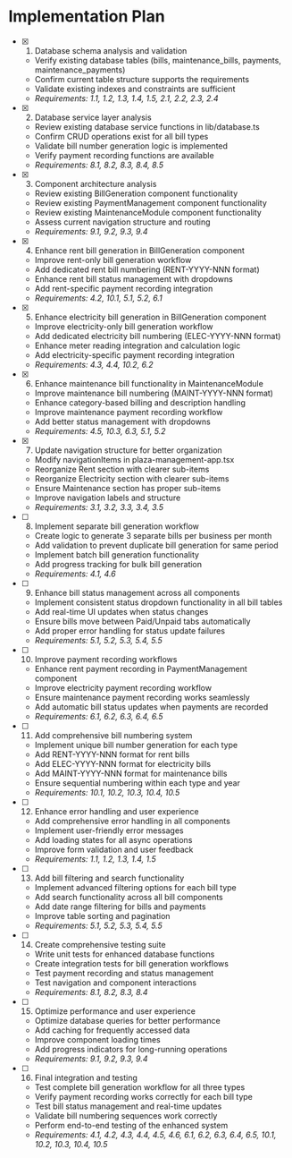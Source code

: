 # Implementation Plan

- [x] 1. Database schema analysis and validation
  - Verify existing database tables (bills, maintenance_bills, payments, maintenance_payments)
  - Confirm current table structure supports the requirements
  - Validate existing indexes and constraints are sufficient
  - _Requirements: 1.1, 1.2, 1.3, 1.4, 1.5, 2.1, 2.2, 2.3, 2.4_

- [x] 2. Database service layer analysis
  - Review existing database service functions in lib/database.ts
  - Confirm CRUD operations exist for all bill types
  - Validate bill number generation logic is implemented
  - Verify payment recording functions are available
  - _Requirements: 8.1, 8.2, 8.3, 8.4, 8.5_

- [x] 3. Component architecture analysis
  - Review existing BillGeneration component functionality
  - Review existing PaymentManagement component functionality  
  - Review existing MaintenanceModule component functionality
  - Assess current navigation structure and routing
  - _Requirements: 9.1, 9.2, 9.3, 9.4_

- [x] 4. Enhance rent bill generation in BillGeneration component
  - Improve rent-only bill generation workflow
  - Add dedicated rent bill numbering (RENT-YYYY-NNN format)
  - Enhance rent bill status management with dropdowns
  - Add rent-specific payment recording integration
  - _Requirements: 4.2, 10.1, 5.1, 5.2, 6.1_

- [x] 5. Enhance electricity bill generation in BillGeneration component
  - Improve electricity-only bill generation workflow
  - Add dedicated electricity bill numbering (ELEC-YYYY-NNN format)
  - Enhance meter reading integration and calculation logic
  - Add electricity-specific payment recording integration
  - _Requirements: 4.3, 4.4, 10.2, 6.2_

- [x] 6. Enhance maintenance bill functionality in MaintenanceModule
  - Improve maintenance bill numbering (MAINT-YYYY-NNN format)
  - Enhance category-based billing and description handling
  - Improve maintenance payment recording workflow
  - Add better status management with dropdowns
  - _Requirements: 4.5, 10.3, 6.3, 5.1, 5.2_

- [x] 7. Update navigation structure for better organization
  - Modify navigationItems in plaza-management-app.tsx
  - Reorganize Rent section with clearer sub-items
  - Reorganize Electricity section with clearer sub-items  
  - Ensure Maintenance section has proper sub-items
  - Improve navigation labels and structure
  - _Requirements: 3.1, 3.2, 3.3, 3.4, 3.5_

- [ ] 8. Implement separate bill generation workflow
  - Create logic to generate 3 separate bills per business per month
  - Add validation to prevent duplicate bill generation for same period
  - Implement batch bill generation functionality
  - Add progress tracking for bulk bill generation
  - _Requirements: 4.1, 4.6_

- [ ] 9. Enhance bill status management across all components
  - Implement consistent status dropdown functionality in all bill tables
  - Add real-time UI updates when status changes
  - Ensure bills move between Paid/Unpaid tabs automatically
  - Add proper error handling for status update failures
  - _Requirements: 5.1, 5.2, 5.3, 5.4, 5.5_

- [ ] 10. Improve payment recording workflows
  - Enhance rent payment recording in PaymentManagement component
  - Improve electricity payment recording workflow
  - Ensure maintenance payment recording works seamlessly
  - Add automatic bill status updates when payments are recorded
  - _Requirements: 6.1, 6.2, 6.3, 6.4, 6.5_

- [ ] 11. Add comprehensive bill numbering system
  - Implement unique bill number generation for each type
  - Add RENT-YYYY-NNN format for rent bills
  - Add ELEC-YYYY-NNN format for electricity bills  
  - Add MAINT-YYYY-NNN format for maintenance bills
  - Ensure sequential numbering within each type and year
  - _Requirements: 10.1, 10.2, 10.3, 10.4, 10.5_

- [ ] 12. Enhance error handling and user experience
  - Add comprehensive error handling in all components
  - Implement user-friendly error messages
  - Add loading states for all async operations
  - Improve form validation and user feedback
  - _Requirements: 1.1, 1.2, 1.3, 1.4, 1.5_

- [ ] 13. Add bill filtering and search functionality
  - Implement advanced filtering options for each bill type
  - Add search functionality across all bill components
  - Add date range filtering for bills and payments
  - Improve table sorting and pagination
  - _Requirements: 5.1, 5.2, 5.3, 5.4, 5.5_

- [ ] 14. Create comprehensive testing suite
  - Write unit tests for enhanced database functions
  - Create integration tests for bill generation workflows
  - Test payment recording and status management
  - Test navigation and component interactions
  - _Requirements: 8.1, 8.2, 8.3, 8.4_

- [ ] 15. Optimize performance and user experience
  - Optimize database queries for better performance
  - Add caching for frequently accessed data
  - Improve component loading times
  - Add progress indicators for long-running operations
  - _Requirements: 9.1, 9.2, 9.3, 9.4_

- [ ] 16. Final integration and testing
  - Test complete bill generation workflow for all three types
  - Verify payment recording works correctly for each bill type
  - Test bill status management and real-time updates
  - Validate bill numbering sequences work correctly
  - Perform end-to-end testing of the enhanced system
  - _Requirements: 4.1, 4.2, 4.3, 4.4, 4.5, 4.6, 6.1, 6.2, 6.3, 6.4, 6.5, 10.1, 10.2, 10.3, 10.4, 10.5_